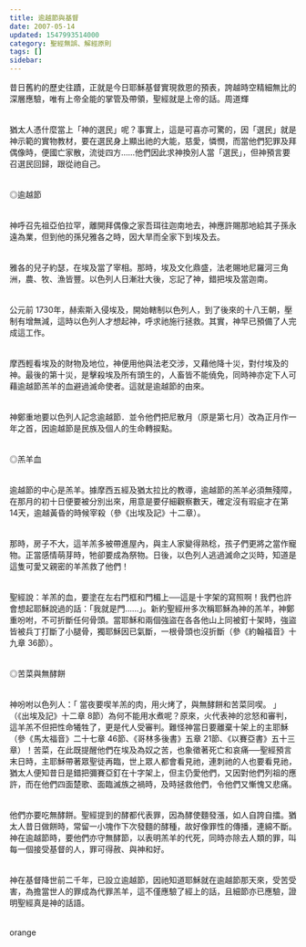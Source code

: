 ```yaml
---
title: 逾越節與基督
date: 2007-05-14
updated: 1547993514000
category: 聖經無誤、解經原則
tags: []
sidebar: 
---
```


<p>昔日舊約的歷史往蹟，正就是今日耶穌基督實現救恩的預表，誇越時空精細無比的深層應驗，唯有上帝全能的掌管及帶領，聖經就是上帝的話。<!--more-->周道輝<br/><br/><br/>猶太人憑什麼當上「神的選民」呢？事實上，這是可喜亦可驚的，因「選民」就是神示範的實物教材，要在選民身上顯出祂的大能，慈愛，憐憫，而當他們犯罪及拜偶像時，便國亡家散，流徙四方……他們因此求神換別人當「選民」，但神預言要召選民回歸，跟從祂自己。 <br/><br/><br/>◎逾越節<br/><br/><br/>神呼召先祖亞伯拉罕，離開拜偶像之家吾珥往迦南地去，神應許賜那地給其子孫永遠為業，但到他的孫兒雅各之時，因大旱而全家下到埃及去。 <br/><br/><br/>雅各的兒子約瑟，在埃及當了宰相。那時，埃及文化鼎盛，法老賜地尼羅河三角洲，農、牧、漁皆豐。以色列人日漸壯大後，忘記了神，錯把埃及當迦南。 <br/><br/><br/>公元前 1730年，赫索斯入侵埃及，開始轄制以色列人，到了後來的十八王朝，壓制有增無減，這時以色列人才想起神，呼求祂施行拯救。其實，神早已預備了人完成這工作。 <br/><br/><br/>摩西輕看埃及的財物及地位，神便用他與法老交涉，又藉他降十災，對付埃及的神。最後的第十災，是擊殺埃及所有頭生的，人畜皆不能僥免，同時神亦定下人可藉逾越節羔羊的血避過滅命使者。這就是逾越節的由來。 <br/><br/><br/>神鄭重地要以色列人記念逾越節．並令他們把尼散月（原是第七月）改為正月作一年之首，因逾越節是民族及個人的生命轉捩點。 <br/><br/><br/>◎羔羊血<br/><br/><br/>逾越節的中心是羔羊。據摩西五經及猶太拉比的教導，逾越節的羔羊必須無殘障，在那月的初十日便要被分別出來，用意是要仔細觀察數天，確定沒有瑕疵才在第 14天，逾越黃昏的時候宰殺（參《出埃及記》十二章）。 <br/><br/><br/>那時，房子不大，這羊羔多被帶進屋內，與主人家變得熟稔，孩子們更將之當作寵物。正當感情萌芽時，牠卻要成為祭物。日後，以色列人逃過滅命之災時，知道是這隻可愛又親密的羊羔救了他們！ <br/><br/><br/>聖經說：羊羔的血，要塗在左右門框和門楣上──這是十字架的寫照啊！我們也許會想起耶穌說過的話：「我就是門……」。新約聖經卅多次稱耶穌為神的羔羊，神鄭重吩咐，不可折斷任何骨頭。當耶穌和兩個強盜在各各他山上同被釘十架時，強盜皆被兵丁打斷了小腿骨，獨耶穌因已氣斷，一根骨頭也沒折斷（參《約翰福音》十九章 36節）。 <br/><br/><br/>◎苦菜與無酵餅<br/><br/><br/>神吩咐以色列人：「 當夜要喫羊羔的肉，用火烤了，與無酵餅和苦菜同喫。 」（《出埃及記》十二章 8節）為何不能用水煮呢？原來，火代表神的忿怒和審判，這羊羔不但把性命犧牲了，更是代人受審判。難怪神當日要離棄十架上的主耶穌（參《馬太福音》二十七章 46節、《哥林多後書》五章 21節、《以賽亞書》五十三章）！苦菜，在此既提醒他們在埃及為奴之苦，也象徵著死亡和哀痛──聖經預言末日時，主耶穌帶著眾聖徒再臨，世上眾人都會看見祂，連刺祂的人也要看見祂，猶太人便知昔日是錯把彌賽亞釘在十字架上，但主仍愛他們，又因對他們列祖的應許，而在他們四面楚歌、面臨滅族之禍時，及時拯救他們，令他們又慚愧又悲痛。 <br/><br/><br/>他們亦要吃無酵餅。聖經提到的酵都代表罪，因為酵使麵發漲，如人自誇自擂。猶太人昔日做餅時，常留一小塊作下次發麵的酵種，故好像罪性的傳播，連綿不斷。神在逾越節時，要他們亦守無酵節，以表明羔羊的代死，同時亦除去人類的罪，叫每一個接受基督的人，罪可得赦、與神和好。 <br/><br/><br/>神在基督降世前二千年，已設立逾越節，因祂知道耶穌就在逾越節那天來，受苦受害，為擔當世人的罪成為代罪羔羊，這不僅應驗了經上的話，且細節亦已應驗，證明聖經真是神的話語。 <br/><br/><br/>orange<br/></p><p> </p><br/><br/><br/>

